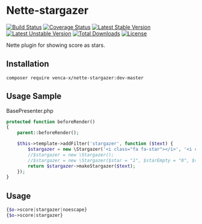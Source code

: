 Nette-stargazer
===============
[![Build Status](https://travis-ci.org/venca-x/nette-stargazer.svg)](https://travis-ci.org/venca-x/nette-stargazer)
[![Coverage Status](https://coveralls.io/repos/github/venca-x/nette-stargazer/badge.svg?branch=master)](https://coveralls.io/github/venca-x/nette-stargazer?branch=master) 
[![Latest Stable Version](https://poser.pugx.org/venca-x/nette-stargazer/v/stable.svg)](https://packagist.org/packages/venca-x/nette-stargazer) 
[![Latest Unstable Version](https://poser.pugx.org/venca-x/nette-stargazer/v/unstable.svg)](https://packagist.org/packages/venca-x/nette-stargazer) 
[![Total Downloads](https://poser.pugx.org/venca-x/nette-stargazer/downloads.svg)](https://packagist.org/packages/venca-x/nette-stargazer) 
[![License](https://poser.pugx.org/venca-x/nette-stargazer/license.svg)](https://packagist.org/packages/venca-x/nette-stargazer)

Nette plugin for showing score as stars.


Installation
------------
```
composer require venca-x/nette-stargazer:dev-master
```


Usage Sample
-------------

BasePresenter.php

```php
protected function beforeRender()
{
    parent::beforeRender();

    $this->template->addFilter('stargazer', function ($text) {
        $stargazer = new \Stargazer('<i class="fa fa-star"></i>', '<i class="fa fa-star-o"></i>');
        //$stargazer = new \Stargazer();
        //$stargazer = new \Stargazer($star = "1", $starEmpty = "0", $starCount = 10);
        return $stargazer->makeStargazer($text);
    });
}

```

Usage
-------------
```php
{$o->score|stargazer|noescape}
{$o->score|stargazer}
```
